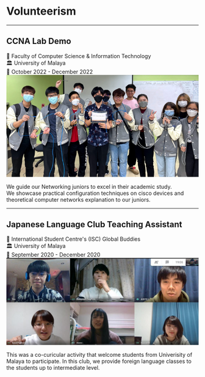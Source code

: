 # Volunteerism


<!--more-->

***

## **CCNA Lab Demo**
:school: Faculty of Computer Science & Information Technology  
:classical_building: University of Malaya  
:date: October 2022 - December 2022  
![Group Photo with My Beloved Juniors](ADVNET.png)

We guide our Networking juniors to excel in their academic study.  
We showcase practical configuration techniques on cisco devices and theoretical computer networks explanation to our juniors.

***

## **Japanese Language Club Teaching Assistant**
:school: International Student Centre's (ISC) Global Buddies  
:classical_building: University of Malaya   
:date: September 2020 - December 2020   
![Discussion with Japanese Tutors](JP.png)

This was a co-curicular activity that welcome students from Univerisity of Malaya to participate. In this club, we provide foreign language classes to the students up to intermediate level.
